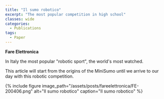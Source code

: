 ```yaml
---
title: "Il sumo robotico"
excerpt: "The most popular competition in high school"
classes: wide
categories:
  - Publications
tags:
  - Paper
---
```


**Fare Elettronica**

In Italy the most popular "robotic sport", the world's most watched.

This article will start from the origins of the MiniSumo until we arrive to our day with this robotic competition.

{% include figure image_path="/assets/posts/fareelettronica/FE-200406.png" alt="Il sumo robotico" caption="Il sumo robotico" %}